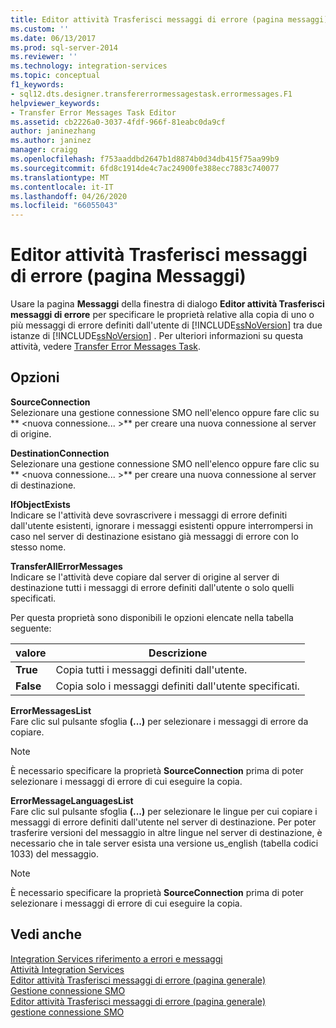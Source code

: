 ```yaml
---
title: Editor attività Trasferisci messaggi di errore (pagina messaggi) | Microsoft Docs
ms.custom: ''
ms.date: 06/13/2017
ms.prod: sql-server-2014
ms.reviewer: ''
ms.technology: integration-services
ms.topic: conceptual
f1_keywords:
- sql12.dts.designer.transfererrormessagestask.errormessages.F1
helpviewer_keywords:
- Transfer Error Messages Task Editor
ms.assetid: cb2226a0-3037-4fdf-966f-81eabc0da9cf
author: janinezhang
ms.author: janinez
manager: craigg
ms.openlocfilehash: f753aaddbd2647b1d8874b0d34db415f75aa99b9
ms.sourcegitcommit: 6fd8c1914de4c7ac24900fe388ecc7883c740077
ms.translationtype: MT
ms.contentlocale: it-IT
ms.lasthandoff: 04/26/2020
ms.locfileid: "66055043"
---
```

# <a name="transfer-error-messages-task-editor-messages-page"></a>Editor attività Trasferisci messaggi di errore (pagina Messaggi)
  Usare la pagina **Messaggi** della finestra di dialogo **Editor attività Trasferisci messaggi di errore** per specificare le proprietà relative alla copia di uno o più messaggi di errore definiti dall'utente di [!INCLUDE[ssNoVersion](../includes/ssnoversion-md.md)] tra due istanze di [!INCLUDE[ssNoVersion](../includes/ssnoversion-md.md)] . Per ulteriori informazioni su questa attività, vedere [Transfer Error Messages Task](control-flow/transfer-error-messages-task.md).  
  
## <a name="options"></a>Opzioni  
 **SourceConnection**  
 Selezionare una gestione connessione SMO nell'elenco oppure fare clic su ** \<nuova connessione... >** per creare una nuova connessione al server di origine.  
  
 **DestinationConnection**  
 Selezionare una gestione connessione SMO nell'elenco oppure fare clic su ** \<nuova connessione... >** per creare una nuova connessione al server di destinazione.  
  
 **IfObjectExists**  
 Indicare se l'attività deve sovrascrivere i messaggi di errore definiti dall'utente esistenti, ignorare i messaggi esistenti oppure interrompersi in caso nel server di destinazione esistano già messaggi di errore con lo stesso nome.  
  
 **TransferAllErrorMessages**  
 Indicare se l'attività deve copiare dal server di origine al server di destinazione tutti i messaggi di errore definiti dall'utente o solo quelli specificati.  
  
 Per questa proprietà sono disponibili le opzioni elencate nella tabella seguente:  
  
|valore|Descrizione|  
|-----------|-----------------|  
|**True**|Copia tutti i messaggi definiti dall'utente.|  
|**False**|Copia solo i messaggi definiti dall'utente specificati.|  
  
 **ErrorMessagesList**  
 Fare clic sul pulsante sfoglia **(...)** per selezionare i messaggi di errore da copiare.  
  
> [!NOTE]  
>  È necessario specificare la proprietà **SourceConnection** prima di poter selezionare i messaggi di errore di cui eseguire la copia.  
  
 **ErrorMessageLanguagesList**  
 Fare clic sul pulsante sfoglia **(...)** per selezionare le lingue per cui copiare i messaggi di errore definiti dall'utente nel server di destinazione. Per poter trasferire versioni del messaggio in altre lingue nel server di destinazione, è necessario che in tale server esista una versione us_english (tabella codici 1033) del messaggio.  
  
> [!NOTE]  
>  È necessario specificare la proprietà **SourceConnection** prima di poter selezionare i messaggi di errore di cui eseguire la copia.  
  
## <a name="see-also"></a>Vedi anche  
 [Integration Services riferimento a errori e messaggi](../../2014/integration-services/integration-services-error-and-message-reference.md)   
 [Attività Integration Services](control-flow/integration-services-tasks.md)   
 [Editor attività Trasferisci messaggi di errore &#40;pagina generale&#41;](general-page-of-integration-services-designers-options.md)   
 [Gestione connessione SMO](connection-manager/smo-connection-manager.md)   
 [Editor attività Trasferisci messaggi di errore &#40;pagina generale&#41;](general-page-of-integration-services-designers-options.md)   
 [gestione connessione SMO](connection-manager/smo-connection-manager.md)  
  
  
